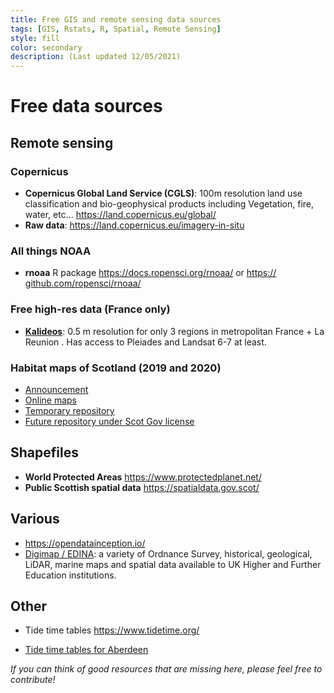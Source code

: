 ```yaml
---
title: Free GIS and remote sensing data sources
tags: [GIS, Rstats, R, Spatial, Remote Sensing]
style: fill
color: secondary
description: (Last updated 12/05/2021)
---
```


# Free data sources

## Remote sensing

### Copernicus

* **Copernicus Global Land Service (CGLS)**: 100m resolution land use classification and bio-geophysical products including Vegetation, fire, water, etc... <https://land.copernicus.eu/global/> 
* **Raw data**: <https://land.copernicus.eu/imagery-in-situ>

### All things NOAA

* **rnoaa** R package <https://docs.ropensci.org/rnoaa/> or <https://​github.com/​ropensci/​rnoaa/​>

### Free high-res data (France only)

* [**Kalideos**](https://www.kalideos.fr/drupal/mapshup_page?_ro_origin=list&index=0&maxRecords=192&box=-1.777681,-21.401263,55.846431,49.071423): 0.5 m resolution for only 3 regions in metropolitan France + La Reunion . Has access to Pleiades and Landsat 6-7 at least. 

### Habitat maps of Scotland (2019 and 2020)

* [Announcement](https://www.space-intelligence.com/2021/04/01/weve-just-published-the-first-ever-scotland-wide-high-resolution-habitat-maps-for-free/)
* [Online maps](https://www.space-intelligence.com/scotland-landcover/)
* [Temporary repository](https://drive.google.com/drive/folders/1ELqOKwqk7S9qAU2EwsjfLVNkkThQRcwM)
* [Future repository under Scot Gov license](https://spatialdata.gov.scot/)

## Shapefiles

* **World Protected Areas** <https://www.protectedplanet.net/> 
* **Public Scottish spatial data** <https://spatialdata.gov.scot/>

## Various

* <https://opendatainception.io/>
* [Digimap / EDINA](https://digimap.edina.ac.uk/): a variety of Ordnance Survey, historical, geological, LiDAR, marine maps and spatial data available to UK Higher and Further Education institutions.

## Other

* Tide time tables <https://www.tidetime.org/>

* [Tide time tables for Aberdeen](https://www.tidetime.org/europe/united-kingdom/aberdeen-calendar.htm)



*If you can think of good resources that are missing here, please feel free to contribute!*
